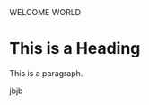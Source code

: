 <!DOCTYPE html>
<html>
  <head><centre> WELCOME WORLD </centre></head>
<body>
<h1>This is a Heading</h1>
<p>This is a paragraph.</p>
</body>
</html>
jbjb
